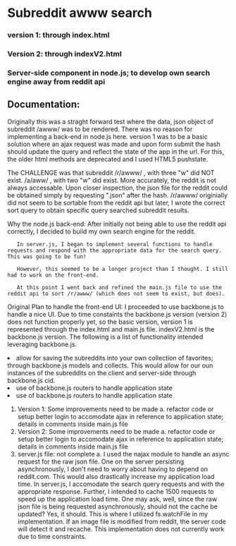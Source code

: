 
<h1>Subreddit awww search</h1>
  <h3>version 1: through index.html</h3>
  <p></p>
  <h3>Version 2: through indexV2.html</h3>
   <p></p>
  <h3>Server-side component in node.js; to develop own search engine away from reddit api</h3>
</h1>

<h2>Documentation:</h2>

<p>
Originally this was a straght forward test where the data, json object of subreddit /awww/ was to be rendered. There was no reason for implementing a back-end in node.js here. version 1 was to be a basic solution where an ajax request was made and upon form submit the hash should update the query and reflect the state of the app in the url. For this, the older html methods are deprecated and I used HTML5 pushstate.</p>

<p>The CHALLENGE was that subreddit /r/awww/ , with three "w" did NOT exist. /a/aww/ , with two "w" did exist. More accurately, the reddit is not always accessable. Upon closer inspection, the json file for the reddit could be obtained simply by requesting ".json" after the hash. /r/awww/ originially did not seem to be sortable from the reddit api but later, I wrote the correct sort query to obtain specific query searched subreddit results. </p>

<p>Why the node.js back-end:
       After initially not being able to use the reddit api correctly, I decided to build my own search engine for the reddit. 

       In server.js, I began to implement several functions to handle requests and respond with the appropriate data for the search query. This was going to be fun!

       However, this seemed to be a longer project than I thought. I still had to work on the front-end. 

       At this point I went back and refined the main.js file to use the reddit api to sort /r/awww/ (which does not seem to exist, but does).
</p>
<p>Original Plan to handle the front-end UI: I proceeded to use backbone.js to handle a nice UI. Due to time constaints the backbone.js version (version 2) does not function properly yet, so the basic version, version 1 is represented through the index.html and main.js file. indexV2.html is the backbone.js version. The following is a list of functionality intended leveraging backbone.js.

  <li>allow for saving the subreddits into your own collection of favorites; through backbone.js models and collects. This would allow for our oun instances of the subreddits on the client and server-side through backbone.js cid.
  </li>
  <li>use of backbone.js routers to handle application state
  </li>
  <li>use of backbone.js routers to handle application state
  </li>

</p>
<ol>
  <li>Version 1: Some improvements need to be made
    a. refactor code or setup better login to accomodate ajax in reference to application state; details in comments inside main.js file
  </li>
    <li>Version 2: Some improvements need to be made
    a. refactor code or setup better login to accomodate ajax in reference to application state; details in comments inside main.js file
  </li>
    <li>server.js file: not complete
    a. I used the najax module to handle an async request for the raw json file. One on the server persisting asynchronously, I don't need to worry about having to depend on reddit.com. This would also drastically increase my application load time. In server.js, I accomodate the search query requests and with the appropriate response. 
    Further, I intended to cache 1500 requests to speed up the application load time. One may ask, well, since the raw json file is being requested asynchronously, should not the cache be updated? Yes, it should. This is where I utilized fs.watchFile in my implementation. If an image file is modified from reddit, the server code will detect it and recache. 
    This implementation does not currently work due to time constraints.
  </li>
</ol>
</p>


